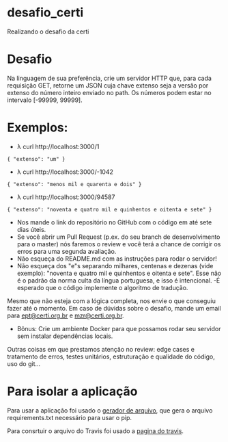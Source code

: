 # desafio_certi
Realizando o desafio da certi


# Desafio 
Na linguagem de sua preferência, crie um servidor HTTP que, para cada requisição GET, retorne um JSON cuja chave extenso seja a versão por extenso do número inteiro enviado no path. Os números podem estar no intervalo [-99999, 99999].

# Exemplos:

- λ curl http://localhost:3000/1
```
{ "extenso": "um" }
```
- λ curl http://localhost:3000/-1042
```
{ "extenso": "menos mil e quarenta e dois" }
```
- λ curl http://localhost:3000/94587
```
{ "extenso": "noventa e quatro mil e quinhentos e oitenta e sete" }
```

- Nos mande o link do repositório no GitHub com o código em até sete dias úteis.
- Se você abrir um Pull Request (p.ex. do seu branch de desenvolvimento para o master) nós faremos o review e você terá a chance de corrigir os erros para uma segunda avaliação.
- Não esqueça do README.md com as instruções para rodar o servidor!
- Não esqueça dos "e"s separando milhares, centenas e dezenas (vide exemplo): "noventa e quatro mil e quinhentos e oitenta e sete". Esse não é o padrão da norma culta da língua portuguesa, e isso é intencional.
-É esperado que o código implemente o algoritmo de tradução.


Mesmo que não esteja com a lógica completa, nos envie o que conseguiu fazer até o momento.
Em caso de dúvidas sobre o desafio, mande um email para ept@certi.org.br e mzr@certi.org.br.

- Bônus: Crie um ambiente Docker para que possamos rodar seu servidor sem instalar dependências locais.

Outras coisas em que prestamos atenção no review: edge cases e tratamento de erros, testes unitários, estruturação e qualidade do código, uso do git...


# Para isolar a aplicação
Para usar a aplicação foi usado o [gerador de arquivo](https://github.com/bndr/pipreqs), que gera o arquivo requirements.txt necessário para usar o pip.

Para consrtuir o arquivo do Travis foi usado a [pagina do travis](https://docs.travis-ci.com/user/languages/python/). 